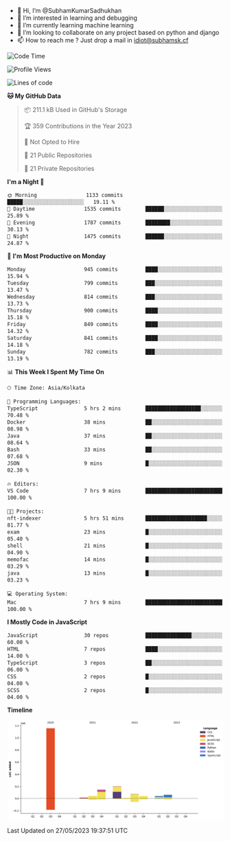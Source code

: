 - 👋 Hi, I’m @SubhamKumarSadhukhan
- 👀 I’m interested in learning and debugging
- 🌱 I’m currently learning machine learning
- 💞️ I’m looking to collaborate on any project based on python and django
- 📫 How to reach me ?
      Just drop a mail in idiot@subhamsk.cf

<!---
SubhamKumarSadhukhan/SubhamKumarSadhukhan is a ✨ special ✨ repository because its `README.md` (this file) appears on your GitHub profile.
You can click the Preview link to take a look at your changes.
--->


<!--START_SECTION:waka-->
![Code Time](http://img.shields.io/badge/Code%20Time-1%2C212%20hrs%2057%20mins-blue)

![Profile Views](http://img.shields.io/badge/Profile%20Views-24-blue)

![Lines of code](https://img.shields.io/badge/From%20Hello%20World%20I%27ve%20Written-1.8%20million%20lines%20of%20code-blue)

**🐱 My GitHub Data** 

> 📦 211.1 kB Used in GitHub's Storage 
 > 
> 🏆 359 Contributions in the Year 2023
 > 
> 🚫 Not Opted to Hire
 > 
> 📜 21 Public Repositories 
 > 
> 🔑 21 Private Repositories 
 > 
**I'm a Night 🦉** 

```text
🌞 Morning                1133 commits        █████░░░░░░░░░░░░░░░░░░░░   19.11 % 
🌆 Daytime                1535 commits        ██████░░░░░░░░░░░░░░░░░░░   25.89 % 
🌃 Evening                1787 commits        ████████░░░░░░░░░░░░░░░░░   30.13 % 
🌙 Night                  1475 commits        ██████░░░░░░░░░░░░░░░░░░░   24.87 % 
```
📅 **I'm Most Productive on Monday** 

```text
Monday                   945 commits         ████░░░░░░░░░░░░░░░░░░░░░   15.94 % 
Tuesday                  799 commits         ███░░░░░░░░░░░░░░░░░░░░░░   13.47 % 
Wednesday                814 commits         ███░░░░░░░░░░░░░░░░░░░░░░   13.73 % 
Thursday                 900 commits         ████░░░░░░░░░░░░░░░░░░░░░   15.18 % 
Friday                   849 commits         ████░░░░░░░░░░░░░░░░░░░░░   14.32 % 
Saturday                 841 commits         ████░░░░░░░░░░░░░░░░░░░░░   14.18 % 
Sunday                   782 commits         ███░░░░░░░░░░░░░░░░░░░░░░   13.19 % 
```


📊 **This Week I Spent My Time On** 

```text
🕑︎ Time Zone: Asia/Kolkata

💬 Programming Languages: 
TypeScript               5 hrs 2 mins        ██████████████████░░░░░░░   70.48 % 
Docker                   38 mins             ██░░░░░░░░░░░░░░░░░░░░░░░   08.98 % 
Java                     37 mins             ██░░░░░░░░░░░░░░░░░░░░░░░   08.64 % 
Bash                     33 mins             ██░░░░░░░░░░░░░░░░░░░░░░░   07.68 % 
JSON                     9 mins              █░░░░░░░░░░░░░░░░░░░░░░░░   02.30 % 

🔥 Editors: 
VS Code                  7 hrs 9 mins        █████████████████████████   100.00 % 

🐱‍💻 Projects: 
nft-indexer              5 hrs 51 mins       ████████████████████░░░░░   81.77 % 
exam                     23 mins             █░░░░░░░░░░░░░░░░░░░░░░░░   05.40 % 
shell                    21 mins             █░░░░░░░░░░░░░░░░░░░░░░░░   04.90 % 
memofac                  14 mins             █░░░░░░░░░░░░░░░░░░░░░░░░   03.29 % 
java                     13 mins             █░░░░░░░░░░░░░░░░░░░░░░░░   03.23 % 

💻 Operating System: 
Mac                      7 hrs 9 mins        █████████████████████████   100.00 % 
```

**I Mostly Code in JavaScript** 

```text
JavaScript               30 repos            ███████████████░░░░░░░░░░   60.00 % 
HTML                     7 repos             ████░░░░░░░░░░░░░░░░░░░░░   14.00 % 
TypeScript               3 repos             ██░░░░░░░░░░░░░░░░░░░░░░░   06.00 % 
CSS                      2 repos             █░░░░░░░░░░░░░░░░░░░░░░░░   04.00 % 
SCSS                     2 repos             █░░░░░░░░░░░░░░░░░░░░░░░░   04.00 % 
```



**Timeline**

![Lines of Code chart](https://raw.githubusercontent.com/SubhamKumarSadhukhan/SubhamKumarSadhukhan/main/assets/bar_graph.png)


 Last Updated on 27/05/2023 19:37:51 UTC
<!--END_SECTION:waka-->
